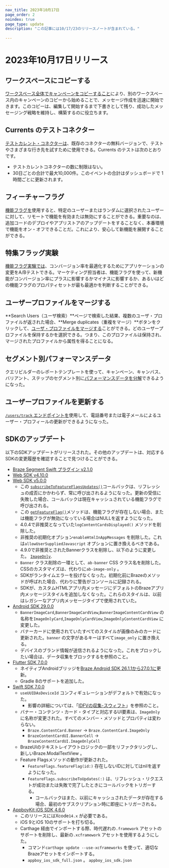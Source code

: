 ```yaml
---
nav_title: 2023年10月17日
page_order: 2
noindex: true
page_type: update
description: "この記事には10/17/23のリリースノートが含まれている。"
 
---
```

# 2023年10月17日リリース

## ワークスペースにコピーする

[ワークスペース全体でキャンペーンをコピーすること]({{site.baseurl}}/user_guide/engagement_tools/campaigns/managing_campaigns/copying_to_workspace/)により、別のワークスペース内のキャンペーンのコピーから始めることで、メッセージ作成を迅速に開始できます。このコピーは、編集して開始するまで下書きとして残り、成功したメッセージング戦略を維持し、構築するのに役立ちます。

## Currents のテストコネクター

[テストカレント・コネクターは]({{site.baseurl}}/user_guide/data_and_analytics/braze_currents/setting_up_currents/#test-currents-connectors)、既存のコネクターの無料バージョンで、テストやさまざまな行き先を試すために使用できる。Currents のテストは次のとおりです。

- テストカレントコネクターの数に制限はない。
- 30日ごとの合計で最大10,000件。このイベントの合計はダッシュボードで 1 時間ごとに更新されます。

## フィーチャーフラグ

[機能フラグを]({{site.baseurl}}/developer_guide/platform_wide/feature_flags/about/)使用すると、特定のユーザーまたはランダムに選択されたユーザーに対して、リモートで機能を有効または無効にすることができる。重要なのは、追加コードのデプロイやアプリストアのアップデートをすることなく、本番環境で機能をオン・オフできることだ。これにより、安心して新機能を展開することができる。

## 特集フラッグ実験

[機能フラグ実験では]({{site.baseurl}}/developer_guide/platform_wide/feature_flags/experiments/)、コンバージョン率を最適化するためにアプリケーションの変更をA/Bテストできる。マーケティング担当者は、機能フラグを使って、新機能がコンバージョン率にプラスに影響するかマイナスに影響するか、あるいはどの機能フラグのプロパティセットが最も最適かを判断することができる。

## ユーザープロファイルをマージする

**Search Users（ユーザ検索）**ページで検索した結果、複数のユーザ・プロファイルが返された場合、**Merge duplicates（重複をマージ）**ボタンをクリックして、[ユーザ・プロファイルをマージする]({{site.baseurl}}/user_guide/engagement_tools/segments/user_profiles#merge-profiles)ことができる。どのユーザープロファイルを保持するかを選択できる。つまり、このプロファイルは保持され、マージされたプロファイルから属性を得ることになる。

## セグメント別パフォーマンスデータ

クエリビルダーのレポートテンプレートを使って、キャンペーン、キャンバス、バリアント、ステップのセグメント別に[パフォーマンスデータを分解]({{site.baseurl}}/user_guide/data_and_analytics/reporting/viewing_and_understanding_segment_data/#performance-data-by-segment)できるようになった。

## ユーザープロファイルを更新する

[`/users/track` エンドポイントを]({{site.baseurl}}/api/endpoints/user_data/post_user_track/)使用して、電話番号または電子メールによるユーザー・プロフィールの更新ができるようになった。

## SDKのアップデート
 
以下のSDKアップデートがリリースされた。その他のアップデートは、対応するSDKの変更履歴を確認することで見つけることができる。
 
- [Braze Segment Swift プラグイン v2.1.0](https://github.com/braze-inc/braze-segment-swift/blob/main/CHANGELOG.md)
- [Web SDK v4.10.0](https://github.com/braze-inc/braze-web-sdk/blob/master/CHANGELOG.md)
- [Web SDK v5.0.0](https://github.com/braze-inc/braze-web-sdk/blob/master/CHANGELOG.md)
    - この [`subscribeToFeatureFlagsUpdates()`](https://js.appboycdn.com/web-sdk/latest/doc/modules/braze.html#subscribetofeatureflagsupdates)コールバックは、リフレッシュの成否にかかわらず、常に呼び出されるようになった。更新の受信に失敗した場合、コールバックは現在キャッシュされている機能フラグで呼び出される。
    - この [`getFeatureFlag()`](https://js.appboycdn.com/web-sdk/latest/doc/modules/braze.html#getfeatureflag)メソッドは、機能フラグが存在しない場合、または機能フラグが無効になっている場合はNULLを返すようになった。
    - 4.0.4で非推奨となっていた`logContentCardsDisplayed()` メソッドを削除した。
    - 非推奨の初期化オプション`enableHtmlInAppMessages` を削除した。これは`allowUserSuppliedJavascript` オプションに置き換えるべきである。
    - 4.9.0で非推奨とされたBannerクラスを削除し、以下のように変更した。 [`ImageOnly`](https://js.appboycdn.com/web-sdk/latest/doc/classes/braze.imageonly.html).
    - `Banner` クラス削除の一環として、`ab-banner` CSS クラス名を削除した。CSSのカスタマイズは、代わりに`ab-image-only` 。
    - SDKがランタイムエラーを投げなくなった。初期化前にBrazeのメソッドが呼ばれた場合、代わりに警告がコンソールに記録される。
    - SDKが、カスタムHTMLアプリ内メッセージにデフォルトのBrazeアプリ内メッセージスタイルを追加しなくなった。これらのスタイルは、以前はレガシーなアプリ内メッセージタイプで使用されていた。
- [Android SDK 29.0.0](https://github.com/braze-inc/braze-android-sdk/blob/master/CHANGELOG.md)
    - `BannerImageCard`,`BannerImageCardView`,`BannerImageContentCardView` の名称を`ImageOnlyCard`,`ImageOnlyCardView`,`ImageOnlyContentCardView` に変更した。
    - バナーカードに使用されていたすべてのスタイルが画像のみのカードに更新された。`banner` の文字があるキーはすべて`image_only` に置き換える。
    - デバイスのブランド情報が送信されるようになった。これをブロックしたい場合は、データ収集をブロックするを参照のこと。
- [Flutter SDK 7.0.0](https://pub.dev/packages/braze_plugin/changelog)
    - ネイティブAndroidブリッジを[Braze Android SDK 26.1.1から27.0.1に](https://github.com/braze-inc/braze-android-sdk/blob/master/CHANGELOG.md#2701)更新。
    - Gradle 8のサポートを追加した。
- [Swift SDK 7.0.0](https://github.com/braze-inc/braze-swift-sdk/blob/main/CHANGELOG.md)
    - `useUUIDAsDeviceId` コンフィギュレーションがデフォルトで有効になった。
        - 影響の詳細については、「[IDFVの収集-スウィフト]({{site.baseurl}}/developer_guide/platform_integration_guides/swift/initial_sdk_setup/swift_idfv/)」を参照のこと。
    - バナー・コンテンツ・カード・タイプと対応するUI要素は、`ImageOnly` に名称が変更された。すべてのメンバー・メソッドとプロパティは変わらない。
        - `Braze.ContentCard.Banner` → `Braze.ContentCard.ImageOnly`
        - `BrazeContentCardUI.BannerCell` → `BrazeContentCardUI.ImageOnlyCell`
    - BrazeUIのテキストレイアウトロジックの一部をリファクタリングし、新しいBraze.ModalTextView 。
    - Feature Flagsメソッドの動作が更新された。
        - `FeatureFlags.featureFlag(id:)` 存在しないIDに対してはnilを返すようになった。
        - `FeatureFlags.subscribeToUpdates(:)` は、リフレッシュ・リクエストが成功または失敗で完了したときにコールバックをトリガーする。
            - コールバックはまた、以前にキャッシュされたデータが存在する場合、最初のサブスクリプション時に即座にトリガーされる。
- [AppboyKit iOS SDK 4.6.0](https://github.com/Appboy/appboy-ios-sdk/releases/tag/4.6.0)
    - このリリースにはXcode`14.x` が必要である。
    - iOS 9とiOS 10のサポートを打ち切る。
    - Carthage 経由でインポートする際、時代遅れの`.framework` アセットのサポートを削除し、最新の`.xcframework` アセットを使用するようにした。
        - コマンド`carthage update --use-xcframeworks` を使って、適切なBrazeアセットをインポートする。
        - `appboy_ios_sdk_full.json` 。 `appboy_ios_sdk.json`
